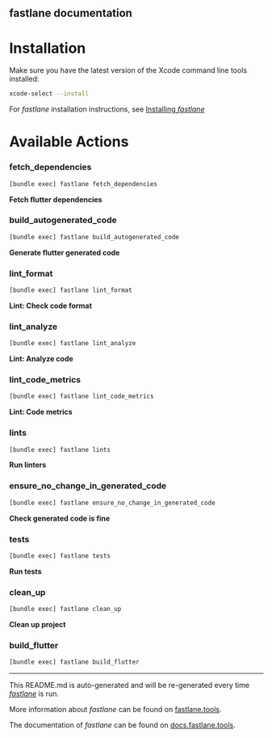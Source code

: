 fastlane documentation
----

# Installation

Make sure you have the latest version of the Xcode command line tools installed:

```sh
xcode-select --install
```

For _fastlane_ installation instructions, see [Installing _fastlane_](https://docs.fastlane.tools/#installing-fastlane)

# Available Actions

### fetch_dependencies

```sh
[bundle exec] fastlane fetch_dependencies
```

**Fetch flutter dependencies**

### build_autogenerated_code

```sh
[bundle exec] fastlane build_autogenerated_code
```

**Generate flutter generated code**

### lint_format

```sh
[bundle exec] fastlane lint_format
```

**Lint: Check code format**

### lint_analyze

```sh
[bundle exec] fastlane lint_analyze
```

**Lint: Analyze code**

### lint_code_metrics

```sh
[bundle exec] fastlane lint_code_metrics
```

**Lint: Code metrics**

### lints

```sh
[bundle exec] fastlane lints
```

**Run linters**

### ensure_no_change_in_generated_code

```sh
[bundle exec] fastlane ensure_no_change_in_generated_code
```

**Check generated code is fine**

### tests

```sh
[bundle exec] fastlane tests
```

**Run tests**

### clean_up

```sh
[bundle exec] fastlane clean_up
```

**Clean up project**

### build_flutter

```sh
[bundle exec] fastlane build_flutter
```



----

This README.md is auto-generated and will be re-generated every time [_fastlane_](https://fastlane.tools) is run.

More information about _fastlane_ can be found on [fastlane.tools](https://fastlane.tools).

The documentation of _fastlane_ can be found on [docs.fastlane.tools](https://docs.fastlane.tools).
